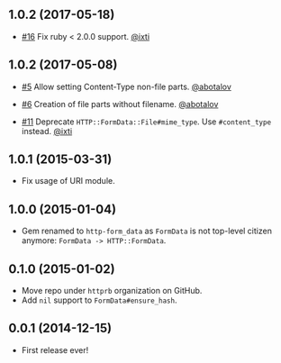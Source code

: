 ## 1.0.2 (2017-05-18)

* [#16](https://github.com/httprb/form_data/issues/16)
  Fix ruby < 2.0.0 support.
  [@ixti][]


## 1.0.2 (2017-05-08)

* [#5](https://github.com/httprb/form_data.rb/issues/5)
  Allow setting Content-Type non-file parts.
  [@abotalov][]

* [#6](https://github.com/httprb/form_data.rb/issues/6)
  Creation of file parts without filename.
  [@abotalov][]

* [#11](https://github.com/httprb/form_data.rb/pull/11)
  Deprecate `HTTP::FormData::File#mime_type`. Use `#content_type` instead.
  [@ixti][]


## 1.0.1 (2015-03-31)

* Fix usage of URI module.


## 1.0.0 (2015-01-04)

* Gem renamed to `http-form_data` as `FormData` is not top-level citizen
  anymore: `FormData -> HTTP::FormData`.


## 0.1.0 (2015-01-02)

* Move repo under `httprb` organization on GitHub.
* Add `nil` support to `FormData#ensure_hash`.


## 0.0.1 (2014-12-15)

* First release ever!

[@ixti]: https://github.com/ixti
[@abotalov]: https://github.com/abotalov

